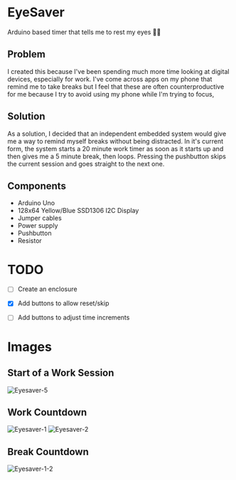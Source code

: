 # EyeSaver
Arduino based timer that tells me to rest my eyes 😵‍💫

## Problem
I created this because I've been spending much more time looking at digital devices, especially for work. I've come across apps on my phone that remind me to take breaks but I feel that these are often counterproductive for me because I try to avoid using my phone while I'm trying to focus,

## Solution
As a solution, I decided that an independent embedded system would give me a way to remind myself breaks without being distracted. In it's current form, the system starts a 20 minute work timer as soon as it starts up and then gives me a 5 minute break, then loops. Pressing the pushbutton skips the current session and goes straight to the next one.

## Components
- Arduino Uno
- 128x64 Yellow/Blue SSD1306 I2C Display
- Jumper cables
- Power supply
- Pushbutton
- Resistor

# TODO
- [ ] Create an enclosure
- [x] Add buttons to allow reset/skip
- [ ] Add buttons to adjust time increments


# Images
## Start of a Work Session
![Eyesaver-5](https://user-images.githubusercontent.com/29495809/157685409-0db8e042-30bf-4aab-8d8a-12ed041b9da7.jpg)

## Work Countdown
![Eyesaver-1](https://user-images.githubusercontent.com/29495809/157685391-bc1943bb-8c12-4468-955b-5858590d6cbb.jpg)
![Eyesaver-2](https://user-images.githubusercontent.com/29495809/157685394-b8d44236-fd27-47e7-b7e5-6470a38f2716.jpg)

## Break Countdown
![Eyesaver-1-2](https://user-images.githubusercontent.com/29495809/157687289-71f47dac-b0ae-48a3-b8a4-e3f4dc3c07a2.jpg)

